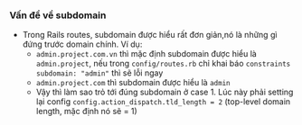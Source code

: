### Vấn đề về subdomain
* Trong Rails routes, subdomain được hiểu rất đơn giản,nó là những gì đứng trước domain chính. Ví dụ:
  * `admin.project.com.vn` thì mặc định subdomain được hiểu là `admin.project`, nếu trong `config/routes.rb` chỉ khai báo `constraints subdomain: "admin"` thì sẽ lỗi ngay
  * `admin.project.com` thì subdomain được hiểu là `admin`
  * Vậy thì làm sao trỏ tới đúng subdomain ở case 1. Lúc này phải setting lại config `config.action_dispatch.tld_length = 2` (top-level domain length, mặc định nó sẽ = 1)
